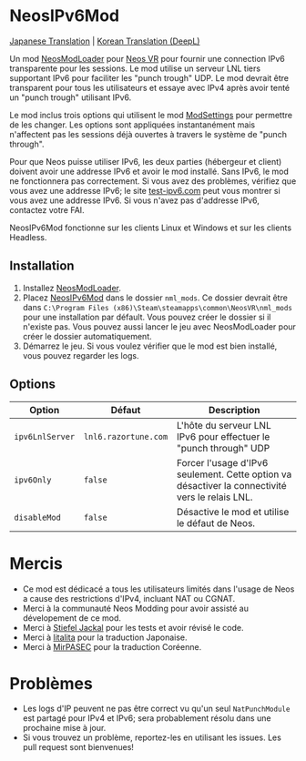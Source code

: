 # NeosIPv6Mod
[Japanese Translation](https://github.com/bontebok/NeosIPv6Mod/blob/main/READMEjp.md) | [Korean Translation (DeepL)](https://github.com/bontebok/NeosIPv6Mod/blob/main/READMEkr.md)

Un mod [NeosModLoader](https://github.com/zkxs/NeosModLoader) pour [Neos VR](https://neos.com) pour fournir une connection IPv6 transparente pour les sessions. Le mod utilise un serveur LNL tiers supportant IPv6 pour faciliter les "punch trough" UDP. Le mod devrait être transparent pour tous les utilisateurs et essaye avec IPv4 après avoir tenté un "punch trough" utilisant IPv6.

Le mod inclus trois options qui utilisent le mod [ModSettings](https://github.com/badhaloninja/NeosModSettings) pour permettre de les changer. Les options sont appliquées instantanément mais n'affectent pas les sessions déjà ouvertes à travers le système de "punch through".

Pour que Neos puisse utiliser IPv6, les deux parties (hébergeur et client) doivent avoir une addresse IPv6 et avoir le mod installé. Sans IPv6, le mod ne fonctionnera pas correctement. Si vous avez des problèmes, vérifiez que vous avez une addresse IPv6; le site [test-ipv6.com](https://test-ipv6.com) peut vous montrer si vous avez une addresse IPv6. Si vous n'avez pas d'addresse IPv6, contactez votre FAI.

NeosIPv6Mod fonctionne sur les clients Linux et Windows et sur les clients Headless.

## Installation

1. Installez [NeosModLoader](https://github.com/zkxs/NeosModLoader).
1. Placez [NeosIPv6Mod](https://github.com/bontebok/NeosIPv6Mod/releases) dans le dossier `nml_mods`. Ce dossier devrait être dans `C:\Program Files (x86)\Steam\steamapps\common\NeosVR\nml_mods` pour une installation par défault. Vous pouvez créer le dossier si il n'existe pas. Vous pouvez aussi lancer le jeu avec NeosModLoader pour créer le dossier automatiquement.
1. Démarrez le jeu. Si vous voulez vérifier que le mod est bien installé, vous pouvez regarder les logs.


## Options

|Option   |Défaut              |Description                                                                                               |
|----------------|---------------------|----------------------------------------------------------------------------------------------------------|
|`ipv6LnlServer` |`lnl6.razortune.com` |L'hôte du serveur LNL IPv6 pour effectuer le "punch through" UDP |
|`ipv6Only`      |`false`              |Forcer l'usage d'IPv6 seulement. Cette option va désactiver la connectivité vers le relais LNL. |
|`disableMod`    |`false`              |Désactive le mod et utilise le défaut de Neos. |



# Mercis

* Ce mod est dédicacé a tous les utilisateurs limités dans l'usage de Neos a cause des restrictions d'IPv4, incluant NAT ou CGNAT.
* Merci à la communauté Neos Modding pour avoir assisté au dévelopement de ce mod.
* Merci à [Stiefel Jackal](https://github.com/stiefeljackal) pour les tests et avoir révisé le code.
* Merci à [litalita](https://github.com/litalita0) pour la traduction Japonaise.
* Merci à [MirPASEC](https://github.com/mirpasec) pour la traduction Coréenne.


# Problèmes

* Les logs d'IP peuvent ne pas être correct vu qu'un seul `NatPunchModule` est partagé pour IPv4 et IPv6; sera probablement résolu dans une prochaine mise à jour.
* Si vous trouvez un problème, reportez-les en utilisant les issues. Les pull request sont bienvenues!

